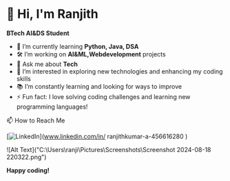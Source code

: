 # 👋 Hi, I'm Ranjith

**BTech AI&DS Student**

- 🌱 I’m currently learning **Python, Java, DSA**
- 🛠️ I’m working on **AI&ML,Webdevelopment** projects
- 💬 Ask me about **Tech**
- 🔭 I’m interested in exploring new technologies and enhancing my coding skills
- 📚 I’m constantly learning and looking for ways to improve
- ⚡ Fun fact: I love solving coding challenges and learning new programming languages!


📫 How to Reach Me

[![LinkedIn](https://img.shields.io/badge/LinkedIn-0077B5?style=for-the-badge&logo=linkedin&logoColor=white)](www.linkedin.com/in/
ranjithkumar-a-456616280
)


![Alt Text]("C:\Users\ranji\Pictures\Screenshots\Screenshot 2024-08-18 220322.png")

**Happy coding!**


